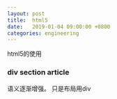```yaml
---
layout: post
title:  html5
date:   2019-01-04 09:00:00 +0800
categories: engineering
---
```

html5的使用
### div section article
语义逐渐增强。 只是布局用div
